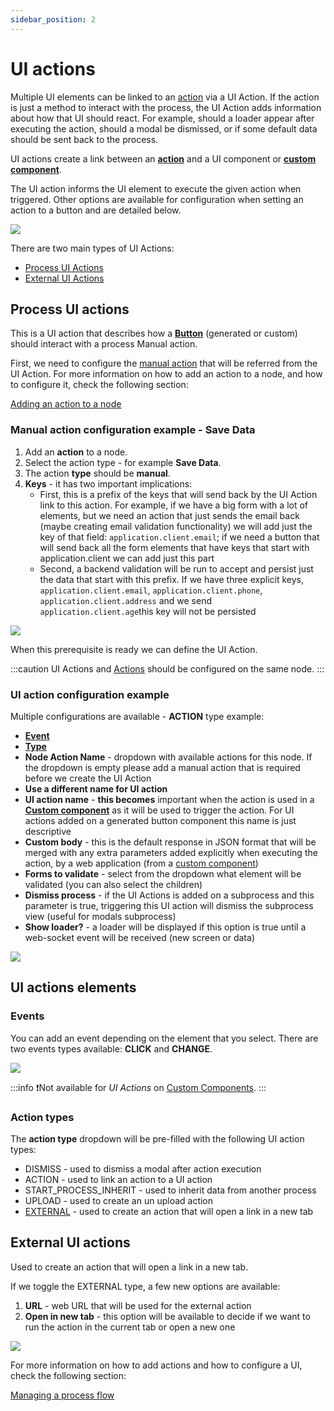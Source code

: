 ```yaml
---
sidebar_position: 2
---
```


# UI actions

Multiple UI elements can be linked to an [action](../actions/actions.md) via a UI Action. If the action is just a method to interact with the process, the UI Action adds information about how that UI should react. For example, should a loader appear after executing the action, should a modal be dismissed, or if some default data should be sent back to the process.

UI actions create a link between an [**action**](../actions/actions.md) and a UI component or [**custom component**](./ui-component-types/root-components/custom.md). 

The UI action informs the UI element to execute the given action when triggered. Other options are available for configuration when setting an action to a button and are detailed below.

![](./img/ui_actions.gif)

There are two main types of UI Actions:

- [Process UI Actions](#process-ui-actions)
- [External UI Actions](#external-ui-actions)

## Process UI actions

This is a UI action that describes how a [**Button**](../ui-designer/ui-component-types/buttons.md) (generated or custom) should interact with a process Manual action.

First, we need to configure the [manual action](../actions/actions.md) that will be referred from the UI Action. For more information on how to add an action to a node, and how to configure it, check the following section:

[Adding an action to a node](../../flowx-designer/managing-a-process-flow/adding-an-action-to-a-node.md)

### Manual action configuration example - Save Data

1. Add an **action** to a node.
2. Select the action type - for example **Save Data**.
3. The action **type** should be **manual**.
4. **Keys** - it has two important implications:
   * First, this is a prefix of the keys that will send back by the UI Action link to this action. For example, if we have a big form with a lot of elements, but we need an action that just sends the email back (maybe creating email validation functionality) we will add just the key of that field: `application.client.email`; if we need a button that will send back all the form elements that have keys that start with application.client we can add just this part
   * Second, a backend validation will be run to accept and persist just the data that start with this prefix. If we have three explicit keys, `application.client.email`, `application.client.phone`, `application.client.address` and we send `application.client.age`this key will not be persisted

![](./img/ui_action_key.png)

When this prerequisite is ready we can define the UI Action.

:::caution
UI Actions and [Actions](../actions/actions.md) should be configured on the same node.
:::

### UI action configuration example

Multiple configurations are available - **ACTION** type example:

* [**Event**](#events)
* [**Type**](#action-types)
* **Node Action Name** - dropdown with available actions for this node. If the dropdown is empty please add a manual action that is required before we create the UI Action
* **Use a different name for UI action**
* **UI action name** - **this becomes** important when the action is used in a [**Custom component**](./ui-component-types/root-components/custom.md) as it will be used to trigger the action. For UI actions added on a generated button component this name is just descriptive
* **Custom body** - this is the default response in JSON format that will be merged with any extra parameters added explicitly when executing the action, by a web application (from a [custom component](./ui-component-types/root-components/custom.md))
* **Forms to validate** - select from the dropdown what element will be validated (you can also select the children)
* **Dismiss process** - if the UI Actions is added on a subprocess and this parameter is true, triggering this UI action will dismiss the subprocess view (useful for modals subprocess)
* **Show loader?** - a loader will be displayed if this option is true until a web-socket event will be received (new screen or data)

<div className= "image-scaled">

![](./img/ui_actions_multiple_configs.png)

</div>

## UI actions elements

### Events

You can add an event depending on the element that you select. There are two events types available: **CLICK** and **CHANGE**.

![](../img/../ui-designer/img/ui_action_events.gif)

:::info
:exclamation:Not available for _UI Actions_ on [Custom Components](./ui-component-types/root-components/custom.md).
:::

### Action types

The **action type** dropdown will be pre-filled with the following UI action types:

* DISMISS - used to dismiss a modal after action execution
* ACTION - used to link an action to a UI action
* START_PROCESS_INHERIT - used to inherit data from another process
* UPLOAD - used to create an un upload action
* [EXTERNAL](ui-actions.md#external-ui-actions) - used to create an action that will open a link in a new tab

## External UI actions

Used to create an action that will open a link in a new tab.

If we toggle the EXTERNAL type, a few new options are available:

1. **URL** - web URL that will be used for the external action
2. **Open in new tab** - this option will be available to decide if we want to run the action in the current tab or open a new one

![](./img/ui_action_external.png)

For more information on how to add actions and how to configure a UI, check the following section:

[Managing a process flow](../../flowx-designer/managing-a-process-flow/managing-a-process-flow.md)
